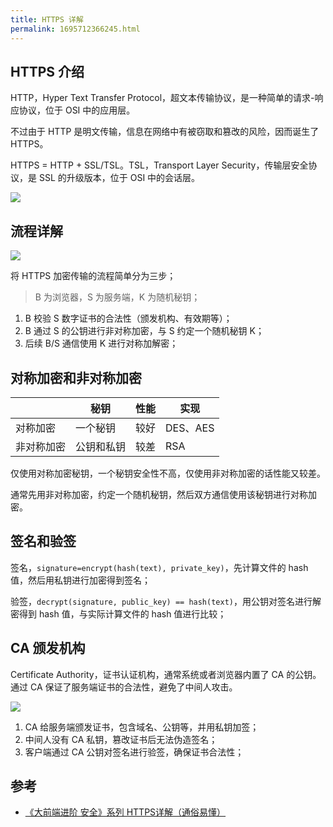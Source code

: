 ```yaml
---
title: HTTPS 详解
permalink: 1695712366245.html
---
```


## HTTPS 介绍

HTTP，Hyper Text Transfer Protocol，超文本传输协议，是一种简单的请求-响应协议，位于 OSI 中的应用层。

不过由于 HTTP 是明文传输，信息在网络中有被窃取和篡改的风险，因而诞生了 HTTPS。

HTTPS = HTTP + SSL/TSL。TSL，Transport Layer Security，传输层安全协议，是 SSL 的升级版本，位于 OSI 中的会话层。

![](http://image.caojiantao.site:1024/31ac5def8f5856a562712486cb4ec54f.png)

## 流程详解

![](http://image.caojiantao.site:1024/6324e430caf23566f93214cabf03e2ce.png)

将 HTTPS 加密传输的流程简单分为三步；

> B 为浏览器，S 为服务端，K 为随机秘钥；

1. B 校验 S 数字证书的合法性（颁发机构、有效期等）；
2. B 通过 S 的公钥进行非对称加密，与 S 约定一个随机秘钥 K；
3. 后续 B/S 通信使用 K 进行对称加解密；

## 对称加密和非对称加密

|  | 秘钥 | 性能 | 实现 |
| ---- | ---- | ---- | ---- |
| 对称加密 | 一个秘钥 | 较好 | DES、AES |
| 非对称加密 | 公钥和私钥 | 较差 | RSA |

仅使用对称加密秘钥，一个秘钥安全性不高，仅使用非对称加密的话性能又较差。

通常先用非对称加密，约定一个随机秘钥，然后双方通信使用该秘钥进行对称加密。

## 签名和验签

签名，`signature=encrypt(hash(text), private_key)`，先计算文件的 hash 值，然后用私钥进行加密得到签名；

验签，`decrypt(signature, public_key) == hash(text)`，用公钥对签名进行解密得到 hash 值，与实际计算文件的 hash 值进行比较；

## CA 颁发机构

Certificate Authority，证书认证机构，通常系统或者浏览器内置了 CA 的公钥。通过 CA 保证了服务端证书的合法性，避免了中间人攻击。

![](http://image.caojiantao.site:1024/b0b437ba911b5907043ed762982c39ac.png)

1. CA 给服务端颁发证书，包含域名、公钥等，并用私钥加签；
2. 中间人没有 CA 私钥，篡改证书后无法伪造签名；
3. 客户端通过 CA 公钥对签名进行验签，确保证书合法性；

## 参考

- [《大前端进阶 安全》系列 HTTPS详解（通俗易懂）](https://juejin.cn/post/6844904127420432391)
